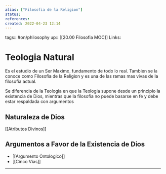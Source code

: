 ```yaml
---
alias: ["Filosofia de la Religion"]
status:
references:
created: 2022-04-23 12:14
---
```

tags:: #on/philosophy 
up:: [[20.00 Filosofia MOC]]
Links: 
# Teologia Natural
Es el estudio de un Ser Maximo, fundamento de todo lo real. Tambien se la conoce como Filosofia de la Religion y es una de las ramas mas vivas de la filosofia actual.

Se diferencia de la Teologia en que la Teologia supone desde un principio la existencia de Dios, mientras que la filosofia no puede basarse en fe y debe estar respaldada con argumentos

## Naturaleza de Dios
[[Atributos Divinos]]

## Argumentos a Favor de la Existencia de Dios
- [[Argumento Ontologico]]
- [[Cinco Vias]]
___
